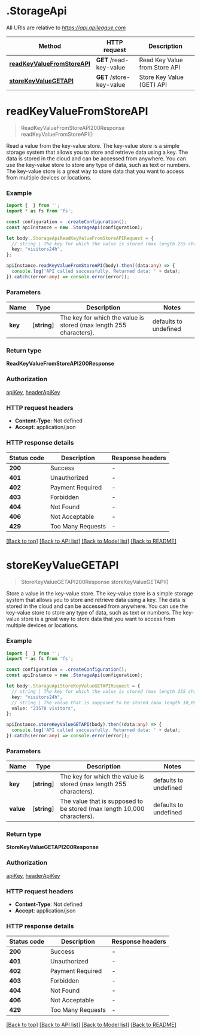 # .StorageApi

All URIs are relative to *https://api.apileague.com*

Method | HTTP request | Description
------------- | ------------- | -------------
[**readKeyValueFromStoreAPI**](StorageApi.md#readKeyValueFromStoreAPI) | **GET** /read-key-value | Read Key Value from Store API
[**storeKeyValueGETAPI**](StorageApi.md#storeKeyValueGETAPI) | **GET** /store-key-value | Store Key Value (GET) API


# **readKeyValueFromStoreAPI**
> ReadKeyValueFromStoreAPI200Response readKeyValueFromStoreAPI()

Read a value from the key-value store. The key-value store is a simple storage system that allows you to store and retrieve data using a key. The data is stored in the cloud and can be accessed from anywhere. You can use the key-value store to store any type of data, such as text or numbers. The key-value store is a great way to store data that you want to access from multiple devices or locations.

### Example


```typescript
import {  } from '';
import * as fs from 'fs';

const configuration = .createConfiguration();
const apiInstance = new .StorageApi(configuration);

let body:.StorageApiReadKeyValueFromStoreAPIRequest = {
  // string | The key for which the value is stored (max length 255 characters).
  key: "visitors24h",
};

apiInstance.readKeyValueFromStoreAPI(body).then((data:any) => {
  console.log('API called successfully. Returned data: ' + data);
}).catch((error:any) => console.error(error));
```


### Parameters

Name | Type | Description  | Notes
------------- | ------------- | ------------- | -------------
 **key** | [**string**] | The key for which the value is stored (max length 255 characters). | defaults to undefined


### Return type

**ReadKeyValueFromStoreAPI200Response**

### Authorization

[apiKey](README.md#apiKey), [headerApiKey](README.md#headerApiKey)

### HTTP request headers

 - **Content-Type**: Not defined
 - **Accept**: application/json


### HTTP response details
| Status code | Description | Response headers |
|-------------|-------------|------------------|
**200** | Success |  -  |
**401** | Unauthorized |  -  |
**402** | Payment Required |  -  |
**403** | Forbidden |  -  |
**404** | Not Found |  -  |
**406** | Not Acceptable |  -  |
**429** | Too Many Requests |  -  |

[[Back to top]](#) [[Back to API list]](README.md#documentation-for-api-endpoints) [[Back to Model list]](README.md#documentation-for-models) [[Back to README]](README.md)

# **storeKeyValueGETAPI**
> StoreKeyValueGETAPI200Response storeKeyValueGETAPI()

Store a value in the key-value store. The key-value store is a simple storage system that allows you to store and retrieve data using a key. The data is stored in the cloud and can be accessed from anywhere. You can use the key-value store to store any type of data, such as text or numbers. The key-value store is a great way to store data that you want to access from multiple devices or locations.

### Example


```typescript
import {  } from '';
import * as fs from 'fs';

const configuration = .createConfiguration();
const apiInstance = new .StorageApi(configuration);

let body:.StorageApiStoreKeyValueGETAPIRequest = {
  // string | The key for which the value is stored (max length 255 characters).
  key: "visitors24h",
  // string | The value that is supposed to be stored (max length 10,000 characters).
  value: "23578 visitors",
};

apiInstance.storeKeyValueGETAPI(body).then((data:any) => {
  console.log('API called successfully. Returned data: ' + data);
}).catch((error:any) => console.error(error));
```


### Parameters

Name | Type | Description  | Notes
------------- | ------------- | ------------- | -------------
 **key** | [**string**] | The key for which the value is stored (max length 255 characters). | defaults to undefined
 **value** | [**string**] | The value that is supposed to be stored (max length 10,000 characters). | defaults to undefined


### Return type

**StoreKeyValueGETAPI200Response**

### Authorization

[apiKey](README.md#apiKey), [headerApiKey](README.md#headerApiKey)

### HTTP request headers

 - **Content-Type**: Not defined
 - **Accept**: application/json


### HTTP response details
| Status code | Description | Response headers |
|-------------|-------------|------------------|
**200** | Success |  -  |
**401** | Unauthorized |  -  |
**402** | Payment Required |  -  |
**403** | Forbidden |  -  |
**404** | Not Found |  -  |
**406** | Not Acceptable |  -  |
**429** | Too Many Requests |  -  |

[[Back to top]](#) [[Back to API list]](README.md#documentation-for-api-endpoints) [[Back to Model list]](README.md#documentation-for-models) [[Back to README]](README.md)


